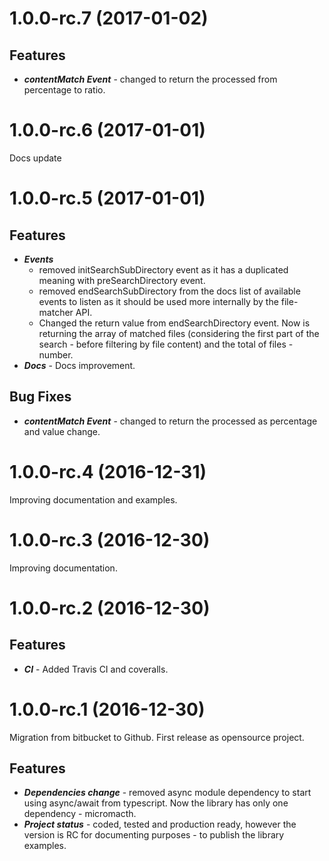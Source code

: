 <a name="1.0.0-rc.7"></a>
# 1.0.0-rc.7 (2017-01-02)

Features
---
* ***contentMatch Event*** - changed to return the processed from percentage to ratio.


<a name="1.0.0-rc.6"></a>
# 1.0.0-rc.6 (2017-01-01)

Docs update


<a name="1.0.0-rc.5"></a>
# 1.0.0-rc.5 (2017-01-01)

Features
---
* ***Events***
    - removed initSearchSubDirectory event as it has a duplicated meaning with preSearchDirectory event.
    - removed endSearchSubDirectory from the docs list of available events to listen as it should be used more internally by the file-matcher API.
    - Changed the return value from endSearchDirectory event. Now is returning the array of matched files (considering the first part of the search - before filtering by file content) and the total of files - number.
* ***Docs*** - Docs improvement.

Bug Fixes
---
* ***contentMatch Event*** - changed to return the processed as percentage and value change.


<a name="1.0.0-rc.4"></a>
# 1.0.0-rc.4 (2016-12-31)

Improving documentation and examples.


<a name="1.0.0-rc.3"></a>
# 1.0.0-rc.3 (2016-12-30)

Improving documentation.


<a name="1.0.0-rc.2"></a>
# 1.0.0-rc.2 (2016-12-30)

Features
---
* ***CI*** - Added Travis CI and coveralls.


<a name="1.0.0-rc.1"></a>
# 1.0.0-rc.1 (2016-12-30)

Migration from bitbucket to Github. First release as opensource project.

Features
---
* ***Dependencies change*** - removed async module dependency to start using async/await from typescript. Now the library has only one dependency - micromacth.
* ***Project status*** - coded, tested and production ready, however the version is RC for documenting purposes - to publish the library examples.